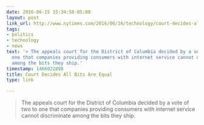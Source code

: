 ```yaml
---
date: 2016-06-15 15:34:58-05:00
layout: post
link_url: http://www.nytimes.com/2016/06/16/technology/court-decides-all-bits-are-equal.html
tags:
- politics
- technology
- news
text: '> The appeals court for the District of Columbia decided by a vote of two to
  one that companies providing consumers with internet service cannot discriminate
  among the bits they ship.'
timestamp: 1466022898
title: Court Decides All Bits Are Equal
type: link

---
```

> The appeals court for the District of Columbia decided by a vote of two to one that companies providing consumers with internet service cannot discriminate among the bits they ship.